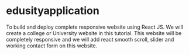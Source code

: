 # edusityapplication
To build and deploy complete responsive website using React JS. We will create a college or University website in this tutorial. This website will be completely responsive and we will add react smooth scroll, slider and working contact form on this website.
